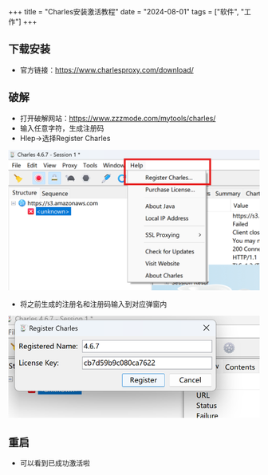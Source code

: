 +++
title = "Charles安装激活教程"
date = "2024-08-01"
tags = ["软件", "工作"]
+++

## 下载安装
- 官方链接：https://www.charlesproxy.com/download/
  
## 破解
- 打开破解网站：https://www.zzzmode.com/mytools/charles/
- 输入任意字符，生成注册码
- Hlep->选择Register Charles
  
![alt text](<images/屏幕截图 2025-03-02 193744.png>)

- 将之前生成的注册名和注册码输入到对应弹窗内

![alt text](images/image.png)


## 重启
- 可以看到已成功激活啦



